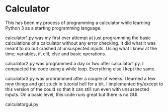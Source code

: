 # Calculator

This has been my process of programming a calculator while learning Python 3 as a starting programming language.

calculator1.py was my first ever attempt at just programming the basic calculations of a calculator without any error checking. 
It did what it was meant to do but crashed at unsuspected inputs. 
Using what I knew at the time; variables, if, elif, else and basic operations. 

calculator2.py was programmed a day or two after calculator1.py. I compacted the code using a while loop. Everything else I kept the same. 

calculator3.py was prohrammed after a couple of weeks. I learned a few new things and got stuck in tutorial hell for a bit. 
I implemented try/except to this version of the could so that it can still run even with unsuspected inputs. 
On a basic level, this code runs great but there is no GUI. 

calculatorgui.py 
